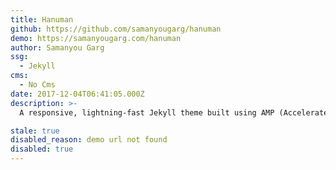```yaml
---
title: Hanuman
github: https://github.com/samanyougarg/hanuman
demo: https://samanyougarg.com/hanuman
author: Samanyou Garg
ssg:
  - Jekyll
cms:
  - No Cms
date: 2017-12-04T06:41:05.000Z
description: >-
  A responsive, lightning-fast Jekyll theme built using AMP (Accelerated Mobile Pages) to speed up your blogs and websites.

stale: true
disabled_reason: demo url not found
disabled: true
---
```

